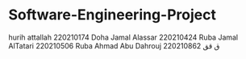 # Software-Engineering-Project
hurih attallah 220210174
Doha Jamal Alassar 220210424
Ruba Jamal AlTatari 220210506
Ruba Ahmad Abu Dahrouj 220210862
ق
قق

